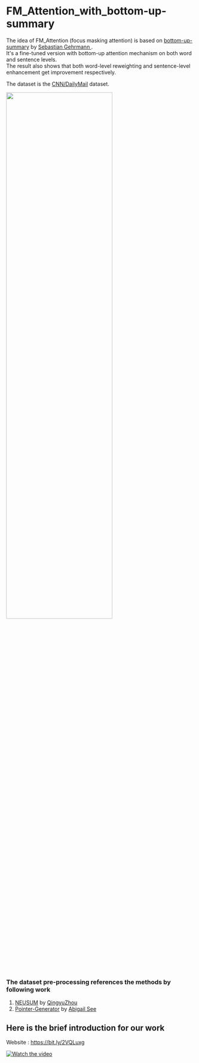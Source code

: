 # FM_Attention_with_bottom-up-summary

The idea of FM_Attention (focus masking attention) is based on [bottom-up-summary](https://arxiv.org/abs/1808.10792) by [Sebastian Gehrmann
](https://scholar.harvard.edu/gehrmann/home). <br>
It's a fine-tuned version with bottom-up attention mechanism on both word and sentence levels. <br>
The result also shows that both word-level reweighting and sentence-level enhancement get improvement respectively. 

The dataset is the [CNN/DailyMail](https://cs.nyu.edu/~kcho/DMQA/) dataset. 

<img src="https://i.imgur.com/yNQMibc.png" width="75%" height="60%">

### The dataset pre-processing references the methods by following work
1. [NEUSUM](https://github.com/magic282/cnndm_acl18) by [QingyuZhou](https://res.qyzhou.me/)
2. [Pointer-Generator](https://github.com/abisee/pointer-generator) by [Abigail See](https://cs.stanford.edu/people/abisee/)

## Here is the brief introduction for our work 

Website : https://bit.ly/2VQLuxg

[![Watch the video](https://img.youtube.com/vi/xw_xsnhuUig/maxresdefault.jpg)](https://www.youtube.com/watch?v=xw_xsnhuUig)


